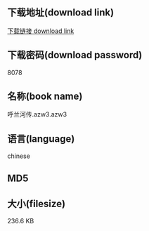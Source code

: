 ## 下载地址(download link)
[下载链接 download link](https://voluble-croquembouche-d321dc.netlify.app/?s=%E5%91%BC%E5%85%B0%E6%B2%B3%E4%BC%A0.azw3)

## 下载密码(download password)
8078

## 名称(book name)
呼兰河传.azw3.azw3

## 语言(language)
chinese

## MD5


## 大小(filesize)
236.6 KB
